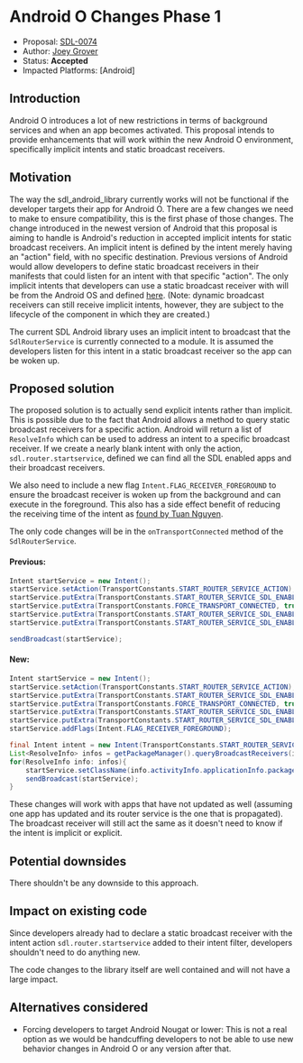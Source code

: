 # Android O Changes Phase 1

* Proposal: [SDL-0074](0074-android_o_changes_phase_1.md)
* Author: [Joey Grover](https://github.com/joeygrover)
* Status: **Accepted**
* Impacted Platforms: [Android]

## Introduction

Android O introduces a lot of new restrictions in terms of background services and when an app becomes activated. This proposal intends to provide enhancements that will work within the new Android O environment, specifically implicit intents and static broadcast receivers.

## Motivation
The way the sdl_android_library currently works will not be functional if the developer targets their app for Android O. There are a few changes we need to make to ensure compatibility, this is the first phase of those changes. The change introduced in the newest version of Android that this proposal is aiming to handle is Android's reduction in accepted implicit intents for static broadcast receivers. An implicit intent is defined by the intent merely having an "action" field, with no specific destination. Previous versions of Android would allow developers to define static broadcast receivers in their manifests that could listen for an intent with that specific "action". The  only implicit intents that developers can use a static broadcast receiver with will be from the Android OS and defined [here](https://developer.android.com/preview/features/background-broadcasts.html). (Note: dynamic broadcast receivers can still receive implicit intents, however, they are subject to the lifecycle of the component in which they are created.)

The current SDL Android library uses an implicit intent to broadcast that the `SdlRouterService` is currently connected to a module. It is assumed the developers listen for this intent in a static broadcast receiver so the app can be woken up. 


## Proposed solution
The proposed solution is to actually send explicit intents rather than implicit. This is possible due to the fact that Android allows a method to query static broadcast receivers 
for a specific action. Android will return a list of `ResolveInfo` which can be used to address an intent to a specific broadcast receiver. If we create a nearly blank intent with only the action, `sdl.router.startservice`, defined we can find all the SDL enabled apps and their broadcast receivers.

We also need to include a new flag `Intent.FLAG_RECEIVER_FOREGROUND` to ensure the broadcast receiver is woken up from the background and can execute in the foreground. This also has a side effect benefit of reducing the receiving time of the intent as [found by Tuan Nguyen](https://github.com/smartdevicelink/sdl_android/issues/550).

The only code changes will be in the `onTransportConnected` method of the `SdlRouterService`.

#### Previous:

```java
Intent startService = new Intent();  
startService.setAction(TransportConstants.START_ROUTER_SERVICE_ACTION);
startService.putExtra(TransportConstants.START_ROUTER_SERVICE_SDL_ENABLED_EXTRA, true);
startService.putExtra(TransportConstants.FORCE_TRANSPORT_CONNECTED, true);
startService.putExtra(TransportConstants.START_ROUTER_SERVICE_SDL_ENABLED_APP_PACKAGE, getBaseContext().getPackageName());
startService.putExtra(TransportConstants.START_ROUTER_SERVICE_SDL_ENABLED_CMP_NAME, new ComponentName(this, this.getClass()));

sendBroadcast(startService); 
```


#### New:

```java
Intent startService = new Intent();
startService.setAction(TransportConstants.START_ROUTER_SERVICE_ACTION);
startService.putExtra(TransportConstants.START_ROUTER_SERVICE_SDL_ENABLED_EXTRA, true);
startService.putExtra(TransportConstants.FORCE_TRANSPORT_CONNECTED, true);
startService.putExtra(TransportConstants.START_ROUTER_SERVICE_SDL_ENABLED_APP_PACKAGE, getBaseContext().getPackageName());
startService.putExtra(TransportConstants.START_ROUTER_SERVICE_SDL_ENABLED_CMP_NAME, new ComponentName(this, this.getClass()));
startService.addFlags(Intent.FLAG_RECEIVER_FOREGROUND);

final Intent intent = new Intent(TransportConstants.START_ROUTER_SERVICE_ACTION);
List<ResolveInfo> infos = getPackageManager().queryBroadcastReceivers(intent, 0);
for(ResolveInfo info: infos){
	startService.setClassName(info.activityInfo.applicationInfo.packageName, info.activityInfo.name);
	sendBroadcast(startService);
}

```

These changes will work with apps that have not updated as well (assuming one app has updated and its router service is the one that is propagated). The broadcast receiver will still act the same as it doesn't need to know if the intent is implicit or explicit.

## Potential downsides

There shouldn't be any downside to this approach.

## Impact on existing code
Since developers already had to declare a static broadcast receiver with the intent action `sdl.router.startservice` added to their intent filter, developers shouldn't need to do anything new.

The code changes to the library itself are well contained and will not have a large impact. 


## Alternatives considered
- Forcing  developers to target Android Nougat or lower: This is not a real option as we would be handcuffing developers to not be able to use new behavior changes in Android O or any version after that.



